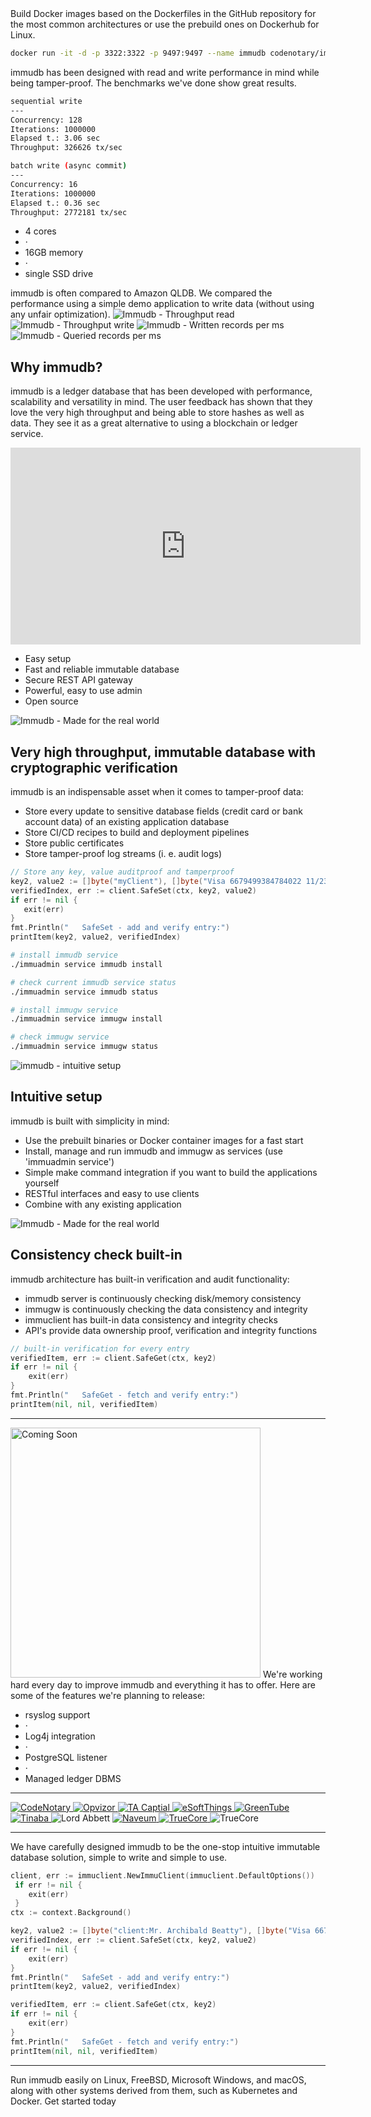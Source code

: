<page-section id="easy-setup-section">
<i-container>
<i-row>
    <i-column>
        <page-section-header title="Easy setup">
            Build Docker images based on the Dockerfiles in the GitHub repository
            for the most common architectures or use the prebuild ones on Dockerhub for Linux.
        </page-section-header>
    </i-column>
</i-row>
<i-row>
<i-column>

~~~bash
docker run -it -d -p 3322:3322 -p 9497:9497 --name immudb codenotary/immudb:latest
~~~

</i-column>
</i-row>
</i-container>    
</page-section>

<page-section id="performance-section">
<page-section-header title="Unmatched performance">
    immudb has been designed with read and write performance in mind while being tamper-proof. The benchmarks we've done show great results.
</page-section-header>
<i-container>
<i-row>
<i-column md="6">

~~~bash
sequential write
---
Concurrency: 128
Iterations: 1000000
Elapsed t.: 3.06 sec
Throughput: 326626 tx/sec
~~~

</i-column>
<i-column md="6">
<div class="_margin-top-sm-1 _margin-top-xs-1">

~~~bash
batch write (async commit)
---
Concurrency: 16
Iterations: 1000000
Elapsed t.: 0.36 sec
Throughput: 2772181 tx/sec
~~~

</div>
</i-column>
</i-row>
<i-row>
<i-column>
    <div class="_text-center _padding-top-1">
        <ul class="list -inline _text-muted _font-size-sm">
            <li>4 cores</li>
            <li>&middot;</li>
            <li>16GB memory</li>
            <li>&middot;</li>
            <li>single SSD drive</li>
        </ul>
    </div>
</i-column>
</i-row>
<i-row>
<i-column>
    <page-section-header id="qldb-comparison-section">
        <template #title>
        <fa icon="bolt" class="_text-primary"></fa>
        </template>
        immudb is often compared to Amazon QLDB. We compared the performance using a simple demo application to write data (without using any unfair optimization).
    </page-section-header>
</i-column>
</i-row>
<i-row>
    <i-column md="6">
        <img class="image -responsive" src="/images/immudb/benchmark/throughput_read.png" alt="Immudb - Throughput read" />
    </i-column>
    <i-column md="6">
        <img class="image -responsive" src="/images/immudb/benchmark/throughput_write.png" alt="Immudb - Throughput write" />
    </i-column>
</i-row>
<i-row>
    <i-column md="6">
        <img class="image -responsive" src="/images/immudb/benchmark/exectime.png" alt="Immudb - Written records per ms" />
    </i-column>
    <i-column md="6">
        <img class="image -responsive" src="/images/immudb/benchmark/query_bm.png" alt="Immudb - Queried records per ms" />
    </i-column>
</i-row>
</i-container>
</page-section>

<page-section id="video-section">
<i-container>
<i-row>
<i-column>
<div class="section-center">

## Why immudb?
immudb is a ledger database that has been developed with performance, scalability and versatility in mind. The user feedback has shown that they love the very high throughput and being able to store hashes as well as data. They see it as a great alternative to using a blockchain or ledger service.
        
</div>
</i-column>  
</i-row>
<i-row>
<i-column>        
    <div class="video-features">
        <div class="video">
            <div class="_embed _embed-16by9">
                <iframe width="560" height="315" frameborder="0"
                        src="https://www.youtube.com/embed/rQ4iZAM14m0?controls=0"
                        allow="accelerometer; autoplay; encrypted-media; gyroscope; picture-in-picture"
                        allowfullscreen></iframe>
            </div>
        </div>
        <ul>
            <li>
                <fa icon="check-circle"></fa>
                Easy setup
            </li>
            <li>
                <fa icon="check-circle"></fa>
                Fast and reliable immutable database
            </li>
            <li>
                <fa icon="check-circle"></fa>
                Secure REST API gateway
            </li>
            <li>
                <fa icon="check-circle"></fa>
                Powerful, easy to use admin
            </li>
            <li>
                <fa icon="check-circle"></fa>
                Open source
            </li>
        </ul>
    </div>
</i-column>
</i-row>
</i-container>
</page-section>


<!-- TERMINAL SECTIONS START -->
<page-section id="code-examples-section">
<i-container>
<!-- TERMINAL SECTION 1 START -->
<i-row>
<i-column lg="5">
<img src="/images/immudb/features/real-world.svg" alt="Immudb - Made for the real world" />

## Very high throughput, immutable database with cryptographic verification
immudb is an indispensable asset when it comes to tamper-proof data:
- Store every update to sensitive database fields (credit card or bank account data) of an existing application database
- Store CI/CD recipes to build and deployment pipelines
- Store public certificates
- Store tamper-proof log streams (i. e. audit logs) 

</i-column>
<i-column lg="7">
<terminal title="immudb">

~~~go
// Store any key, value auditproof and tamperproof
key2, value2 := []byte("myClient"), []byte("Visa 6679499384784022 11/23")
verifiedIndex, err := client.SafeSet(ctx, key2, value2)
if err != nil {
   exit(err)
}
fmt.Println("   SafeSet - add and verify entry:")
printItem(key2, value2, verifiedIndex)
~~~

</terminal>
</i-column>
</i-row>
<!-- TERMINAL SECTION 1 END -->
<!-- TERMINAL SECTION 2 START -->
<i-row>
<i-column lg="7">
<terminal title="immudb">

~~~bash
# install immudb service
./immuadmin service immudb install

# check current immudb service status
./immuadmin service immudb status

# install immugw service
./immuadmin service immugw install

# check immugw service
./immuadmin service immugw status
~~~

</terminal>
</i-column>
<i-column lg="5">
<img src="/images/immudb/features/intuitive-setup4.svg" alt="immudb - intuitive setup" />

## Intuitive setup 
immudb is built with simplicity in mind:
- Use the prebuilt binaries or Docker container images for a fast start
- Install, manage and run immudb and immugw as services (use 'immuadmin service')
- Simple make command integration if you want to build the applications yourself
- RESTful interfaces and easy to use clients
- Combine with any existing application 

</i-column>
</i-row>
<!-- TERMINAL SECTION 2 END -->
<!-- TERMINAL SECTION 3 START -->
<i-row>
<i-column lg="5">
<img src="/images/immudb/features/consistency-check2.svg" alt="Immudb - Made for the real world" />

## Consistency check built-in
immudb architecture has built-in verification and audit functionality:
- immudb server is continuously checking disk/memory consistency 
- immugw is continuously checking the data consistency and integrity
- immuclient has built-in data consistency and integrity checks
- API's provide data ownership proof, verification and integrity functions

</i-column>
<i-column lg="7">
<terminal title="immudb">

~~~go
// built-in verification for every entry
verifiedItem, err := client.SafeGet(ctx, key2)
if err != nil {
    exit(err)
}
fmt.Println("   SafeGet - fetch and verify entry:")
printItem(nil, nil, verifiedItem)
~~~

</terminal>
</i-column>
</i-row>
<!-- TERMINAL SECTION 3 END -->
</i-container>
</page-section>
<!-- TERMINAL SECTIONS END -->

<hr/>

<page-section id="comingsoon-section">
<i-container>
<i-row>
<i-column>
    <img class="image -responsive _margin-bottom-4" width="400" src="/images/immudb/rocket.jpg" alt="Coming Soon" />
    <page-section-header title="Coming soon">
        We're working hard every day to improve immudb and everything it has to offer. Here are some of the features we're planning to release:
    </page-section-header>
</i-column>
</i-row>
<i-row>
<i-column>
    <div class="_text-center lead  _font-weight-semibold">
        <ul class="list -inline">
            <li>rsyslog support</li>
            <li class="_text-muted">&middot;</li>
            <li>Log4j integration</li>
            <li class="_text-muted">&middot;</li>
            <li>PostgreSQL listener</li>
            <li class="_text-muted">&middot;</li>
            <li>Managed ledger DBMS</li>
        </ul>
    </div>
</i-column>
</i-row>
</i-container>
</page-section>

<hr class="_margin-0"/>

<page-section id="usedby-section">
    <i-container>
        <i-row>
            <i-column>
                <a href="https://codenotary.io" target="_blank">
                    <img src="/images/immudb/logos/codenotary.png" alt="CodeNotary" />
                </a>
                <a href="https://opvizor.com" target="_blank">
                    <img src="/images/immudb/logos/opvizor.png" alt="Opvizor" />
                </a>
                <a href="https://www.ta.capital/" target="_blank" rel="nofollow">
                    <img src="/images/immudb/logos/tacapital.png" alt="TA Captial" />
                </a>
                <a href="https://www.esoftthings.com/en/" target="_blank" rel="nofollow">
                    <img src="/images/immudb/logos/esoftthings.png" alt="eSoftThings" />
                </a>
                <a href="https://www.greentube.com/" target="_blank" rel="nofollow">
                    <img src="/images/immudb/logos/greentube.svg" alt="GreenTube" />
                </a>
                <a href="https://www.tinaba.bancaprofilo.it/" target="_blank" rel="nofollow">
                    <img src="/images/immudb/logos/tinaba.png" alt="Tinaba" />
                </a>
                <a rel="nofollow">
                    <img src="/images/immudb/logos/la-logo.png" alt="Lord Abbett" />
                </a>
                <a href="https://naveum.ch/" target="_blank" rel="nofollow">
                    <img src="/images/immudb/logos/logo_naveum.svg" alt="Naveum" />
                </a>
                <a href="https://truecore.ch/" target="_blank" rel="nofollow">
                    <img src="/images/immudb/logos/logo_truecore.svg" alt="TrueCore" />
                </a>
                <a rel="nofollow">
                    <img src="/images/immudb/logos/rs-logo.svg" alt="TrueCore" />
                </a>
            </i-column>
        </i-row>
    </i-container>
</page-section>

<hr class="_margin-bottom-0" />

<page-section id="code-tabs-section">
<page-section-header title="By developers, for developers">
    We have carefully designed immudb to be the one-stop intuitive immutable database solution, simple to write and simple to use.
</page-section-header>
<i-container>
<i-row>
<i-column>
<i-tabs custom>
<i-tab title="Connect to immudb">

~~~go
client, err := immuclient.NewImmuClient(immuclient.DefaultOptions())
 if err != nil {
	exit(err)
 }
ctx := context.Background()
~~~

</i-tab>
<i-tab title="Store verified items">

~~~go
key2, value2 := []byte("client:Mr. Archibald Beatty"), []byte("Visa 6679499384784022 11/23")
verifiedIndex, err := client.SafeSet(ctx, key2, value2)
if err != nil {
	exit(err)
}
fmt.Println("   SafeSet - add and verify entry:")
printItem(key2, value2, verifiedIndex)
~~~

</i-tab>
<i-tab title="Get verified items">

~~~go
verifiedItem, err := client.SafeGet(ctx, key2)
if err != nil {
	exit(err)
}
fmt.Println("   SafeGet - fetch and verify entry:")
printItem(nil, nil, verifiedItem)
~~~

</i-tab>
    </i-tabs>
</i-column>
</i-row>
</i-container>
</page-section>

<hr class="_margin-top-0" />

<page-section id="get-started-end-section">
<page-section-header title="The open-source immutable database">
    Run immudb easily on Linux, FreeBSD, Microsoft Windows, and macOS, along with other systems derived from them, such as Kubernetes and Docker.
</page-section-header>
<i-container>
<i-row>
<i-column>
    <i-button variant="primary" size="lg" href="https://docs.immudb.io">Get started today</i-button>
</i-column>
</i-row>
</i-container>
</page-section>
